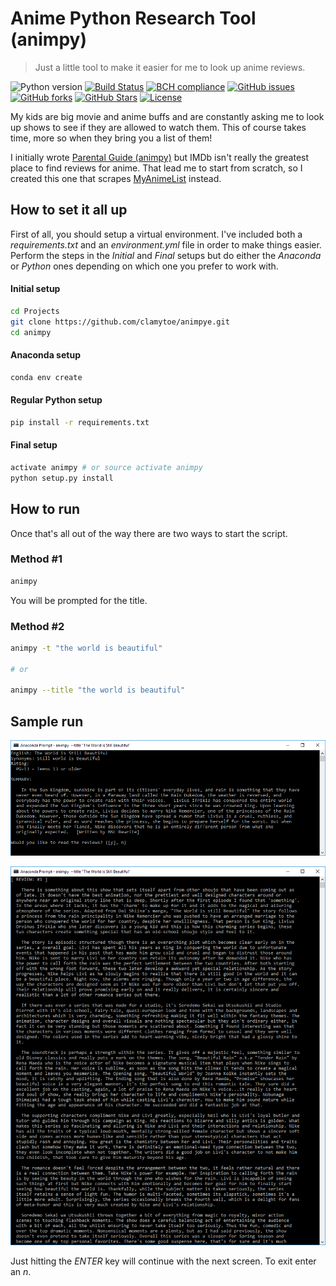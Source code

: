 # Anime Python Research Tool (animpy)
> Just a little tool to make it easier for me to look up anime reviews.

![Python version][python-version]
[![Build Status][travis-image]][travis-url]
[![BCH compliance][bch-image]][bch-url]
[![GitHub issues][issues-image]][issues-url]
[![GitHub forks][fork-image]][fork-url]
[![GitHub Stars][stars-image]][stars-url]
[![License][license-image]][license-url]

My kids are big movie and anime buffs and are constantly asking me to look up shows to see if they are allowed to watch them. This of course takes time, more so when they bring you a list of them!

I initially wrote [Parental Guide (animpy)]() but IMDb isn't really the greatest place to find reviews for anime. That lead me to start from scratch, so I created this one that scrapes [MyAnimeList](https://myanimelist.net) instead.

## How to set it all up
First of all, you should setup a virtual environment. I've included both a *requirements.txt* and an *environment.yml* file in order to make things easier. Perform the steps in the *Initial* and *Final* setups but do either the *Anaconda* or *Python* ones depending on which one you prefer to work with.

#### Initial setup
```bash
cd Projects
git clone https://github.com/clamytoe/animpye.git
cd animpy
```

#### Anaconda setup
```bash
conda env create
```

#### Regular Python setup
```bash
pip install -r requirements.txt
```

#### Final setup
```bash
activate animpy # or source activate animpy
python setup.py install
```

## How to run
Once that's all out of the way there are two ways to start the script.

### Method #1
```bash
animpy
```

You will be prompted for the title.

### Method #2
```bash
animpy -t "the world is beautiful"

# or

animpy --title "the world is beautiful"
```

## Sample run
![sample run](img/start.png)

![search](img/review.png)

Just hitting the *ENTER* key will continue with the next screen. To exit enter an *n*.

[python-version]:https://img.shields.io/badge/python-3.6.3-brightgreen.svg
[travis-image]:https://travis-ci.org/clamytoe/animpy.svg?branch=master
[travis-url]:https://travis-ci.org/clamytoe/animpy
[bch-image]:https://bettercodehub.com/edge/badge/clamytoe/animpy?branch=master
[bch-url]:https://bettercodehub.com/
[issues-image]:https://img.shields.io/github/issues/clamytoe/animpy.svg
[issues-url]:https://github.com/clamytoe/animpy/issues
[fork-image]:https://img.shields.io/github/forks/clamytoe/animpy.svg
[fork-url]:https://github.com/clamytoe/animpy/network
[stars-image]:https://img.shields.io/github/stars/clamytoe/animpy.svg
[stars-url]:https://github.com/clamytoe/animpy/stargazers
[license-image]:https://img.shields.io/github/license/clamytoe/animpy.svg
[license-url]:https://github.com/clamytoe/animpy/blob/master/LICENSE
